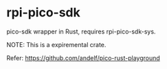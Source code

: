 # rpi-pico-sdk

pico-sdk wrapper in Rust, requires rpi-pico-sdk-sys.

NOTE: This is a expiremental crate.

Refer: https://github.com/andelf/pico-rust-playground
